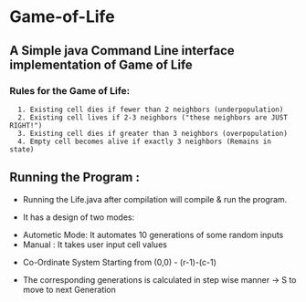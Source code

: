 # Game-of-Life
## A Simple java Command Line interface implementation of Game of Life

### Rules for the Game of Life:
      1. Existing cell dies if fewer than 2 neighbors (underpopulation)
      2. Existing cell lives if 2-3 neighbors ("these neighbors are JUST RIGHT!")
      3. Existing cell dies if greater than 3 neighbors (overpopulation)
      4. Empty cell becomes alive if exactly 3 neighbors (Remains in state)
      
## Running the Program :

- Running the Life.java after compilation will compile & run the program.

- It has a design of two modes:

* Autometic Mode: It automates 10 generations of some random inputs
* Manual : It takes user input cell values 

-  Co-Ordinate System Starting from (0,0) - (r-1)-(c-1)

-  The corresponding generations is calculated in step wise manner -> S to move to next Generation
